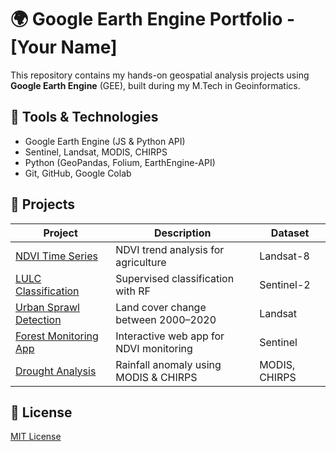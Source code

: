 # 🌍 Google Earth Engine Portfolio - [Your Name]

This repository contains my hands-on geospatial analysis projects using **Google Earth Engine** (GEE), built during my M.Tech in Geoinformatics.

## 🔧 Tools & Technologies
- Google Earth Engine (JS & Python API)
- Sentinel, Landsat, MODIS, CHIRPS
- Python (GeoPandas, Folium, EarthEngine-API)
- Git, GitHub, Google Colab

## 📁 Projects

| Project | Description | Dataset |
|--------|-------------|---------|
| [NDVI Time Series](./01_ndvi-analysis) | NDVI trend analysis for agriculture | Landsat-8 |
| [LULC Classification](./02_lulc-classification) | Supervised classification with RF | Sentinel-2 |
| [Urban Sprawl Detection](./03_urban-change-detection) | Land cover change between 2000–2020 | Landsat |
| [Forest Monitoring App](./04_forest-monitoring-app) | Interactive web app for NDVI monitoring | Sentinel |
| [Drought Analysis](./05_modis-drought-analysis) | Rainfall anomaly using MODIS & CHIRPS | MODIS, CHIRPS |

## 📄 License
[MIT License](LICENSE)
